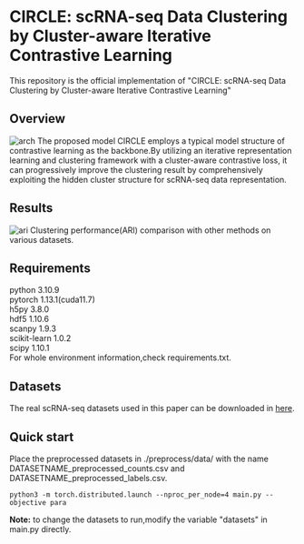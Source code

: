 # CIRCLE: scRNA-seq Data Clustering by Cluster-aware Iterative Contrastive Learning
This repository is the official implementation of "CIRCLE: scRNA-seq Data Clustering by Cluster-aware Iterative Contrastive Learning"
## Overview
![arch](pic/model.png)
The proposed model CIRCLE employs a typical model structure of contrastive learning as the backbone.By utilizing an iterative representation learning
and clustering framework with a cluster-aware contrastive loss, it can progressively improve the clustering result by comprehensively exploiting the hidden
cluster structure for scRNA-seq data representation.

## Results
![ari](pic/tb1.png)
Clustering performance(ARI) comparison with other methods on various datasets.

## Requirements
python 3.10.9  
pytorch 1.13.1(cuda11.7)  
h5py 3.8.0  
hdf5 1.10.6   
scanpy 1.9.3  
scikit-learn 1.0.2  
scipy 1.10.1  
For whole environment information,check requirements.txt.

## Datasets
The real scRNA-seq datasets used in this paper can be downloaded in <a href="https://drive.google.com/drive/folders/1BIZxZNbouPtGf_cyu7vM44G5EcbxECeu">here</a>.

## Quick start
Place the preprocessed datasets in ./preprocess/data/ with the name DATASETNAME_preprocessed_counts.csv and DATASETNAME_preprocessed_labels.csv.
```shell
python3 -m torch.distributed.launch --nproc_per_node=4 main.py --objective para
```
**Note:** to change the datasets to run,modify the variable "datasets" in main.py directly.





